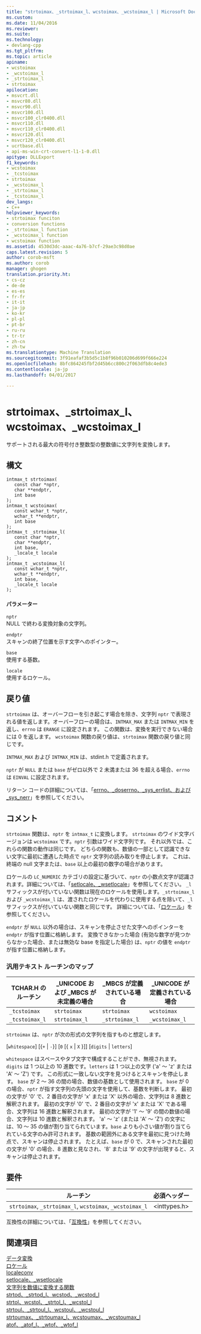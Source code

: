 ```yaml
---
title: "strtoimax、_strtoimax_l、wcstoimax、_wcstoimax_l | Microsoft Docs"
ms.custom: 
ms.date: 11/04/2016
ms.reviewer: 
ms.suite: 
ms.technology:
- devlang-cpp
ms.tgt_pltfrm: 
ms.topic: article
apiname:
- wcstoimax
- _wcstoimax_l
- _strtoimax_l
- strtoimax
apilocation:
- msvcrt.dll
- msvcr80.dll
- msvcr90.dll
- msvcr100.dll
- msvcr100_clr0400.dll
- msvcr110.dll
- msvcr110_clr0400.dll
- msvcr120.dll
- msvcr120_clr0400.dll
- ucrtbase.dll
- api-ms-win-crt-convert-l1-1-0.dll
apitype: DLLExport
f1_keywords:
- wcstoimax
- _tcstoimax
- strtoimax
- _wcstoimax_l
- _strtoimax_l
- _tcstoimax_l
dev_langs:
- C++
helpviewer_keywords:
- strtoimax funciton
- conversion functions
- _strtoimax_l function
- _wcstoimax_l function
- wcstoimax function
ms.assetid: 4530d3dc-aaac-4a76-b7cf-29ae3c98d0ae
caps.latest.revision: 5
author: corob-msft
ms.author: corob
manager: ghogen
translation.priority.ht:
- cs-cz
- de-de
- es-es
- fr-fr
- it-it
- ja-jp
- ko-kr
- pl-pl
- pt-br
- ru-ru
- tr-tr
- zh-cn
- zh-tw
ms.translationtype: Machine Translation
ms.sourcegitcommit: 3f91eafaf3b5d5c1b8f96b010206d699f666e224
ms.openlocfilehash: 8bfc864245fbf2d45b6cc800c2f063dfb8c4ede3
ms.contentlocale: ja-jp
ms.lasthandoff: 04/01/2017

---
```

# <a name="strtoimax-strtoimaxl-wcstoimax-wcstoimaxl"></a>strtoimax、_strtoimax_l、wcstoimax、_wcstoimax_l
サポートされる最大の符号付き整数型の整数値に文字列を変換します。  
  
## <a name="syntax"></a>構文  
  
```  
intmax_t strtoimax(  
   const char *nptr,  
   char **endptr,  
   int base   
);  
intmax_t wcstoimax(  
   const wchar_t *nptr,  
   wchar_t **endptr,  
   int base   
);  
intmax_t _strtoimax_l(  
   const char *nptr,  
   char **endptr,  
   int base,  
   _locale_t locale  
);  
intmax_t _wcstoimax_l(  
   const wchar_t *nptr,  
   wchar_t **endptr,  
   int base,  
   _locale_t locale  
);  
```  
  
#### <a name="parameters"></a>パラメーター  
 `nptr`  
 NULL で終わる変換対象の文字列。  
  
 `endptr`  
 スキャンの終了位置を示す文字へのポインター。  
  
 `base`  
 使用する基数。  
  
 `locale`  
 使用するロケール。  
  
## <a name="return-value"></a>戻り値  
 `strtoimax` は、オーバーフローを引き起こす場合を除き、文字列 `nptr` で表現される値を返します。オーバーフローの場合は、`INTMAX_MAX` または `INTMAX_MIN` を返し、`errno` は `ERANGE` に設定されます。 この関数は、変換を実行できない場合には 0 を返します。 `wcstoimax` 関数の戻り値は、`strtoimax` 関数の戻り値と同じです。  
  
 `INTMAX_MAX` および `INTMAX_MIN` は、stdint.h で定義されます。  
  
 `nptr` が `NULL` または `base` がゼロ以外で 2 未満または 36 を超える場合、`errno` は `EINVAL` に設定されます。  
  
 リターン コードの詳細については、「[errno、_doserrno、_sys_errlist、および _sys_nerr](../../c-runtime-library/errno-doserrno-sys-errlist-and-sys-nerr.md)」を参照してください。  
  
## <a name="remarks"></a>コメント  
 `strtoimax` 関数は、`nptr` を `intmax_t` に変換します。 `strtoimax` のワイド文字バージョンは `wcstoimax` です。`nptr` 引数はワイド文字列です。 それ以外では、これらの関数の動作は同じです。 どちらの関数も、数値の一部として認識できない文字に最初に遭遇した時点で `nptr` 文字列の読み取りを停止します。 これは、終端の null 文字または、`base` 以上の最初の数字の場合があります。  
  
 ロケールの `LC_NUMERIC` カテゴリの設定に基づいて、`nptr` の小数点文字が認識されます。詳細については、「[setlocale、_wsetlocale](../../c-runtime-library/reference/setlocale-wsetlocale.md)」を参照してください。 `_l` サフィックスが付いていない関数は現在のロケールを使用します。`_strtoimax_l` および `_wcstoimax_l` は、渡されたロケールを代わりに使用する点を除いて、`_l` サフィックスが付いていない関数と同じです。 詳細については、「[ロケール](../../c-runtime-library/locale.md)」を参照してください。  
  
 `endptr` が `NULL` 以外の場合は、スキャンを停止させた文字へのポインターを `endptr` が指す位置に格納します。 変換できなかった場合 (有効な数字が見つからなかった場合、または無効な base を指定した場合) は、`nptr` の値を `endptr` が指す位置に格納します。  
  
### <a name="generic-text-routine-mappings"></a>汎用テキスト ルーチンのマップ  
  
|TCHAR.H のルーチン|_UNICODE および _MBCS が未定義の場合|_MBCS が定義されている場合|_UNICODE が定義されている場合|  
|---------------------|------------------------------------|--------------------|-----------------------|  
|`_tcstoimax`|`strtoimax`|`strtoimax`|`wcstoimax`|  
|`_tcstoimax_l`|`strtoimax_l`|`_strtoimax_l`|`_wcstoimax_l`|  
  
 `strtoimax` は、`nptr` が次の形式の文字列を指すものと想定します。  
  
 [`whitespace`] [{`+` &#124; `-`}] [`0` [{ `x` &#124; `X` }]] [`digits` &#124; `letters`]  
  
 `whitespace` はスペースやタブ文字で構成することができ、無視されます。`digits` は 1 つ以上の 10 進数です。`letters` は 1 つ以上の文字 ('a' ～ 'z' または 'A' ～ 'Z') です。 この形式に一致しない文字を見つけるとスキャンを停止します。 `base` が 2 ～ 36 の間の場合、数値の基数として使用されます。 `base` が 0 の場合、`nptr` が指す文字列の先頭の文字を使用して、基数を判断します。 最初の文字が '0' で、2 番目の文字が 'x' または 'X' 以外の場合、文字列は 8 進数と解釈されます。 最初の文字が '0' で、2 番目の文字が 'x' または 'X' である場合、文字列は 16 進数と解釈されます。 最初の文字が '1' ～ '9' の間の数値の場合、文字列は 10 進数と解釈されます。 'a' ～ 'z' (または 'A' ～ 'Z') の文字には、10 ～ 35 の値が割り当てられています。`base` よりも小さい値が割り当てられている文字のみ許可されます。 基数の範囲外にある文字を最初に見つけた時点で、スキャンは停止されます。 たとえば、`base` が 0 で、スキャンされた最初の文字が '0' の場合、8 進数と見なされ、'8' または '9' の文字が出現すると、スキャンは停止されます。  
  
## <a name="requirements"></a>要件  
  
|ルーチン|必須ヘッダー|  
|-------------|---------------------|  
|`strtoimax`, `_strtoimax_l`, `wcstoimax`, `_wcstoimax_l`|\<inttypes.h>|  
  
 互換性の詳細については、「[互換性](../../c-runtime-library/compatibility.md)」を参照してください。  
  
## <a name="see-also"></a>関連項目  
 [データ変換](../../c-runtime-library/data-conversion.md)   
 [ロケール](../../c-runtime-library/locale.md)   
 [localeconv](../../c-runtime-library/reference/localeconv.md)   
 [setlocale、_wsetlocale](../../c-runtime-library/reference/setlocale-wsetlocale.md)   
 [文字列を数値に変換する関数](../../c-runtime-library/string-to-numeric-value-functions.md)   
 [strtod、_strtod_l、wcstod、_wcstod_l](../../c-runtime-library/reference/strtod-strtod-l-wcstod-wcstod-l.md)   
 [strtol、wcstol、_strtol_l、_wcstol_l](../../c-runtime-library/reference/strtol-wcstol-strtol-l-wcstol-l.md)   
 [strtoul、_strtoul_l、wcstoul、_wcstoul_l](../../c-runtime-library/reference/strtoul-strtoul-l-wcstoul-wcstoul-l.md)   
 [strtoumax、_strtoumax_l、wcstoumax、_wcstoumax_l](../../c-runtime-library/reference/strtoumax-strtoumax-l-wcstoumax-wcstoumax-l.md)   
 [atof、_atof_l、_wtof、_wtof_l](../../c-runtime-library/reference/atof-atof-l-wtof-wtof-l.md)
